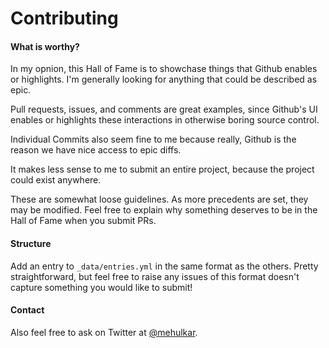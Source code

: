 # Contributing

#### What is worthy?

In my opnion, this Hall of Fame is to showchase things that
Github enables or highlights. I'm generally looking for anything
that could be described as epic.

Pull requests, issues, and comments are great examples, since Github's UI
enables or highlights these interactions in otherwise boring source control.

Individual Commits also seem fine to me because really, Github is the reason
we have nice access to epic diffs.

It makes less sense to me to submit an entire project, because the
project could exist anywhere.

These are somewhat loose guidelines. As more precedents are set, they
may be modified. Feel free to explain why something deserves to
be in the Hall of Fame when you submit PRs.

#### Structure

Add an entry to `_data/entries.yml` in the same format as the others.
Pretty straightforward, but feel free to raise any issues of this format
doesn't capture something you would like to submit!


#### Contact

Also feel free to ask on Twitter at [@mehulkar](http://twitter.com/mehulkar).
